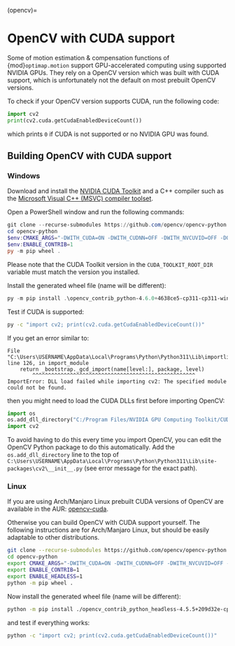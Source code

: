 (opencv)=
# OpenCV with CUDA support

Some of motion estimation & compensation functions of {mod}`optimap.motion` support GPU-accelerated computing using supported NVIDIA GPUs. They rely on a OpenCV version which was built with CUDA support, which is unfortunately not the default on most prebuilt OpenCV versions.

To check if your OpenCV version supports CUDA, run the following code:

```python
import cv2
print(cv2.cuda.getCudaEnabledDeviceCount())
```

which prints ``0`` if CUDA is not supported or no NVIDIA GPU was found.

## Building OpenCV with CUDA support

### Windows

Download and install the [NVIDIA CUDA Toolkit](https://developer.nvidia.com/cuda-downloads) and a C++ compiler such as the [Microsoft Visual C++ (MSVC) compiler toolset](https://visualstudio.microsoft.com/downloads/#remote-tools-for-visual-studio-2022).

Open a PowerShell window and run the following commands:
```powershell
git clone --recurse-submodules https://github.com/opencv/opencv-python.git
cd opencv-python
$env:CMAKE_ARGS="-DWITH_CUDA=ON -DWITH_CUDNN=OFF -DWITH_NVCUVID=OFF -DOPENCV_DNN_CUDA=OFF -DOPENCV_ENABLE_NONFREE=OFF -DBUILD_opencv_cudacodec=OFF -DCUDA_GENERATION=Auto -DCUDA_TOOLKIT_ROOT_DIR='C:/Program Files/NVIDIA GPU Computing Toolkit/CUDA/v11.6'"
$env:ENABLE_CONTRIB=1
py -m pip wheel .
```
Please note that the CUDA Toolkit version in the ``CUDA_TOOLKIT_ROOT_DIR`` variable must match the version you installed.

Install the generated wheel file (name will be different):
```powershell
py -m pip install .\opencv_contrib_python-4.6.0+4638ce5-cp311-cp311-win_amd64.wh
```
Test if CUDA is supported:
```bash
py -c "import cv2; print(cv2.cuda.getCudaEnabledDeviceCount())"
```
If you get an error similar to:
```
File "C:\Users\USERNAME\AppData\Local\Programs\Python\Python311\Lib\importlib\__init__.py", line 126, in import_module
    return _bootstrap._gcd_import(name[level:], package, level) 
        ^^^^^^^^^^^^^^^^^^^^^^^^^^^^^^^^^^^^^^^^^^^^^^^^^^^^                                 
ImportError: DLL load failed while importing cv2: The specified module could not be found.
```
then you might need to load the CUDA DLLs first before importing OpenCV:
```python
import os
os.add_dll_directory("C:/Program Files/NVIDIA GPU Computing Toolkit/CUDA/v11.6/bin")
import cv2
```
To avoid having to do this every time you import OpenCV, you can edit the OpenCV Python package to do this automatically.
Add the ``os.add_dll_directory`` line to the top of `C:\Users\USERNAME\AppData\Local\Programs\Python\Python311\Lib\site-packages\cv2\__init__.py` (see error message for the exact path).

### Linux

If you are using Arch/Manjaro Linux prebuilt CUDA versions of OpenCV are available in the AUR: [opencv-cuda](https://archlinux.org/packages/extra/x86_64/opencv-cuda/).

Otherwise you can build OpenCV with CUDA support yourself. The following instructions are for Arch/Manjaro Linux, but should be easily adaptable to other distributions.

```bash
git clone --recurse-submodules https://github.com/opencv/opencv-python.git
cd opencv-python
export CMAKE_ARGS="-DWITH_CUDA=ON -DWITH_CUDNN=OFF -DWITH_NVCUVID=OFF -DOPENCV_DNN_CUDA=OFF -DOPENCV_ENABLE_NONFREE=OFF -DBUILD_opencv_cudacodec=OFF -DCUDA_GENERATION=Auto -DCUDA_TOOLKIT_ROOT_DIR=/opt/cuda -DCUDA_HOST_COMPILER=/usr/bin/gcc-10"
export ENABLE_CONTRIB=1
export ENABLE_HEADLESS=1
python -m pip wheel .
```

Now install the generated wheel file (name will be different):
```bash
python -m pip install ./opencv_contrib_python_headless-4.5.5+209d32e-cp310-cp310-linux_x86.whl
```
and test if everything works:
```bash
python -c "import cv2; print(cv2.cuda.getCudaEnabledDeviceCount())"
```